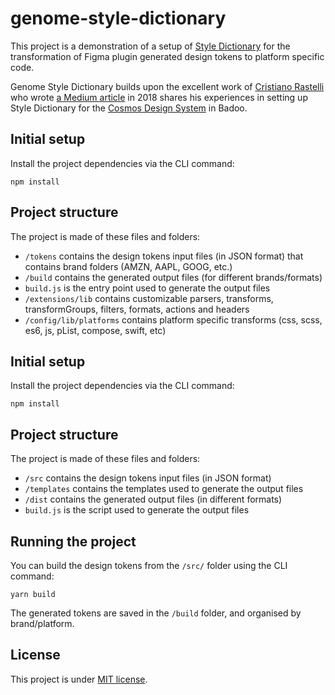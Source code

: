 # genome-style-dictionary
This project is a demonstration of a setup of [Style Dictionary](https://github.com/amzn/style-dictionary) for the transformation of Figma plugin generated design tokens to platform specific code.

Genome Style Dictionary builds upon the excellent work of [Cristiano Rastelli](https://medium.com/@didoo) who wrote [a Medium article](https://medium.com/@didoo/how-to-manage-your-design-tokens-with-style-dictionary-98c795b938aa) in 2018 shares his experiences in setting up Style Dictionary for the [Cosmos Design System](http://medium.com/badoo-developers/from-zero-to-cosmos-part-1-2d080fe35bf2) in Badoo.



## Initial setup
Install the project dependencies via the CLI command:

```
npm install
```

## Project structure
The project is made of these files and folders:

* `/tokens` contains the design tokens input files (in JSON format) that contains brand folders (AMZN, AAPL, GOOG, etc.)
* `/build` contains the generated output files (for different brands/formats)
* `build.js` is the entry point used to generate the output files
* `/extensions/lib` contains customizable parsers, transforms, transformGroups, filters, formats, actions and headers
* `/config/lib/platforms` contains platform specific transforms (css, scss, es6, js, pList, compose, swift, etc)

## Initial setup
Install the project dependencies via the CLI command:

```
npm install
```

## Project structure
The project is made of these files and folders:

* `/src` contains the design tokens input files (in JSON format)
* `/templates` contains the templates used to generate the output files
* `/dist` contains the generated output files (in different formats)
* `build.js` is the script used to generate the output files

## Running the project
You can build the design tokens from the `/src/` folder using the CLI command:

```
yarn build
```

The generated tokens are saved in the `/build` folder, and organised by brand/platform.

## License

This project is under [MIT license](https://github.com/didoo/style-dictionary-demo/blob/master/LICENSE).

